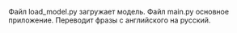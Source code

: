 Файл load_model.py загружает модель.
Файл main.py основное приложение.
Переводит фразы с английского на русский.
